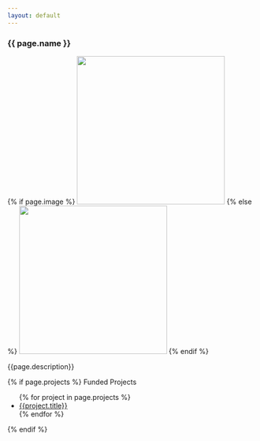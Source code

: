 ```yaml
---
layout: default
---
```

<div class="container content page">
  <h3 class="page-title">{{ page.name }}</h3>
  {% if page.image %}
    <img width="300" src="{{site.baseurl}}/images/people/{{page.image}}" data-action="zoom">
  {% else %}
    <img width="300" src="https://evansheline.com/wp-content/uploads/2011/02/facebook-Storm-Trooper.jpg"  data-action="zoom">
  {% endif %}
  <p> {{page.description}} <p>
  {% if page.projects %}
 Funded Projects
 <ul>
 {% for project in page.projects %}
 <li><a href="{{project.link}}">{{project.title}}</a></li>
 {% endfor %}
 </ul>
 {% endif %}
  <!-- {{ content }} -->
</div>
